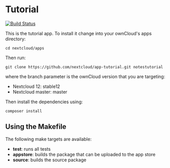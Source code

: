 # Tutorial

[![Build Status](https://travis-ci.org/nextcloud/news.svg?branch=master)](https://travis-ci.org/nextcloud/app-tutorial)

This is the tutorial app. To install it change into your ownCloud's apps directory:

    cd nextcloud/apps

Then run:

    git clone https://github.com/nextcloud/app-tutorial.git notestutorial

where the branch parameter is the ownCloud version that you are targeting:

* Nextcloud 12: stable12
* Nextcloud master: master

Then install the dependencies using:

    composer install

## Using the Makefile

The following make targets are available:

* **test**: runs all tests
* **appstore**: builds the package that can be uploaded to the app store
* **source**: builds the source package
